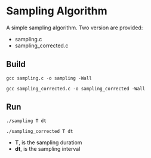 # Sampling Algorithm
A simple sampling algorithm. Two version are provided:
* sampling.c
* sampling_corrected.c
 
## Build
```
gcc sampling.c -o sampling -Wall

gcc sampling_corrected.c -o sampling_corrected -Wall
```

## Run
```
./sampling T dt

./sampling_corrected T dt
```
* __T__, is the sampling duratiom
* __dt__, is the sampling interval
